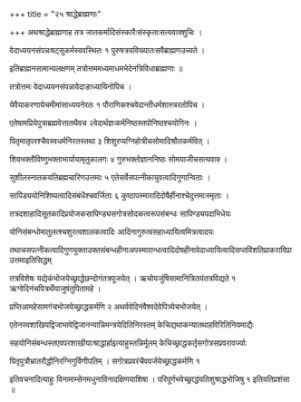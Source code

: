 +++
title = "२५ श्राद्धेब्राह्मणाः"

+++
अथश्राद्धेब्राह्मणाह तत्र जातकर्मादिसंस्कारैःसंस्कृताःसत्यवाक्शुचिः ।

वेदाध्ययनसंपन्नःषट्‌सुकर्मस्ववस्थितः १ पुरुषत्रयविख्यातःसवैब्राह्मणउच्यते ।

इतिब्राह्मनसामान्यलक्षणम् तत्रोत्तममध्यमाधमभेदेनत्रिविधाब्राह्मणाः ॥

तत्रोत्तमः वेदाध्ययनसंपन्नावेदाङाध्यायिनोपिच ।

येवैयाकरणायेचमीमांसाध्ययनेरतः १ पौराणिकश्चवेदान्तीधर्मशास्त्ररतोपिच ।

एतेषामप्रियेपुत्राब्रह्मवेत्तातथैवच २वेदार्थज्ञःकर्मनिष्ठस्तपोनिष्ठश्चयोगिनः ।

पितृमातृपरश्चैवस्वधर्मनिरतस्तथा ३ शिशुरप्यग्निहोत्रीचसोमादिश्रौतकर्मवित् ।

शिवभक्तौविष्णुभक्ताभार्यायामृतुकालगः ४ गुरुभक्तोज्ञाननिष्ठः सोमयाजीचसत्यवाक्‍ ।

सुशीलस्नातकयतिब्रह्मचारिणउत्तमाः ५ एतेसर्वेसपत्नीकायुवत्वादिगुणान्विताः ।

सापिंड्ययोनिशिष्यत्वादिसंबंधैश्चवर्जिताः ६ कुष्ठापस्मारादिदोषैर्हीनाश्चेदुत्तमाःस्मृताः ।

तत्रदशाहादिसूतकादिप्रयोजकसापिण्ड्यसगोत्रसोदकत्वरूपसंबन्धः सापिण्ड्यपदाभिधेयः

योनिसंबन्धोमातुलत्श्चशुरत्वशालकत्वादिः आदिनागुरुत्वसहाध्यायित्वमित्रत्वादयः

तथाचसपत्नीकत्वादिगुणयुक्ताउक्तसंबन्धहीनाअपस्मारान्धत्वादिदोषहीनावेदाध्यायित्वादिसप्तविंशतिप्राकराविप्राउत्तमाइतिसिद्धम्

तत्रविशेषः यद्येकंभोजयेच्छ्राद्धेछन्दोगंतत्रपूजयेत् । ऋचोयजुंषिसामानित्रितयंतत्रविद्यते १ ऋग्वेदिनंचपित्रर्थेयाजुषंतुपितामहे ।

प्रप्तिआमहेसामगंचभोजयेच्छ्राद्धकर्मणि २ अथर्ववेदिनंवैश्वदेवेपित्र्येचभोजयेत् ।

एतेनस्वशाखियद्विजाभावेद्विजानन्यान्निमन्त्रयेदितिनिरस्तम् केचिद्यथाकन्यातथाहविरितिनियमाद्यैः

सहयोनिसंबन्धस्तएवपरशाखीयाःश्राद्धार्हाइत्याहुस्तन्निर्मूलम् केचिच्छ्राद्धकर्तृसगोत्रसप्रवरावर्ज्याः

पितृपुत्रौभ्रातरौद्धौनिरग्निगुर्विणीपतिम् । सगोत्रप्रवरंचैववर्जयेच्छ्राद्धकर्मणि १

इतिवचनादित्याहुः विनामाम्सेनमधुनाविनादक्षिणयाशिषा । परिपूर्णभवेच्छ्राद्धंयतिशुश्राद्धभोजिषु १ इतियतिप्रशंसा ॥
